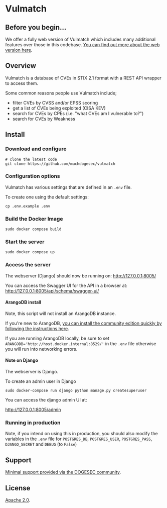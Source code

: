 # Vulmatch

## Before you begin...

We offer a fully web version of Vulmatch which includes many additional features over those in this codebase. [You can find out more about the web version here](https://www.vulmatch.com/).

## Overview

Vulmatch is a database of CVEs in STIX 2.1 format with a REST API wrapper to access them.

Some common reasons people use Vulmatch include;

* filter CVEs by CVSS and/or EPSS scoring
* get a list of CVEs being exploited (CISA KEV)
* search for CVEs by CPEs (i.e. "what CVEs am I vulnerable to?")
* search for CVEs by Weakness

## Install

### Download and configure

```shell
# clone the latest code
git clone https://github.com/muchdogesec/vulmatch
```

### Configuration options

Vulmatch has various settings that are defined in an `.env` file.

To create one using the default settings:

```shell
cp .env.example .env
```

### Build the Docker Image

```shell
sudo docker compose build
```

### Start the server

```shell
sudo docker compose up
```

### Access the server

The webserver (Django) should now be running on: http://127.0.0.1:8005/

You can access the Swagger UI for the API in a browser at: http://127.0.0.1:8005/api/schema/swagger-ui/

#### ArangoDB install

Note, this script will not install an ArangoDB instance.

If you're new to ArangoDB, [you can install the community edition quickly by following the instructions here](https://arangodb.com/community-server/).

If you are running ArangoDB locally, be sure to set `ARANGODB='http://host.docker.internal:8529/'` in the `.env` file otherwise you will run into networking errors.

#### Note on Django

The webserver is Django.

To create an admin user in Django

```shell
sudo docker-compose run django python manage.py createsuperuser
```

You can access the django admin UI at:

http://127.0.0.1:8005/admin

### Running in production

Note, if you intend on using this in production, you should also modify the variables in the `.env` file for `POSTGRES_DB`, `POSTGRES_USER`, `POSTGRES_PASS`, `DJANGO_SECRET` and `DEBUG` (to `False`)

## Support

[Minimal support provided via the DOGESEC community](https://community.dogesec.com/).

## License

[Apache 2.0](/LICENSE).